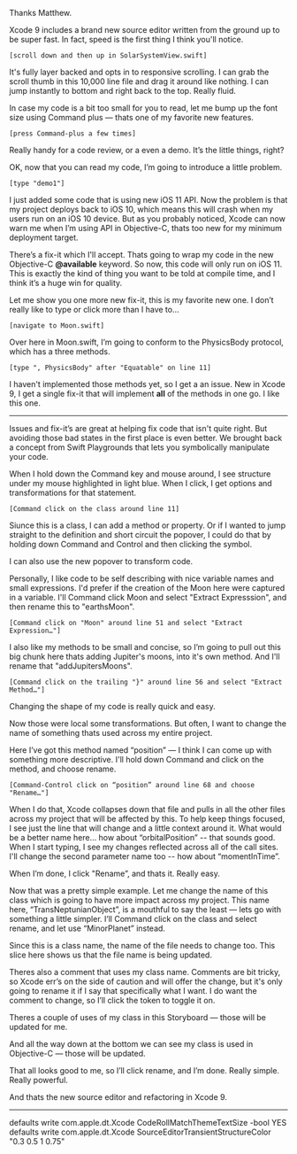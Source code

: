 Thanks Matthew.

Xcode 9 includes a brand new source editor written from the ground up to be super fast. In fact, speed is the first thing I think you'll notice.

    [scroll down and then up in SolarSystemView.swift]

It's fully layer backed and opts in to responsive scrolling. I can grab the scroll thumb in this 10,000 line file and drag it around like nothing. I can jump instantly to bottom and right back to the top. Really fluid.

In case my code is a bit too small for you to read, let me bump up the font size using Command plus — thats one of my favorite new features.

    [press Command-plus a few times]
    
Really handy for a code review, or a even a demo. It’s the little things, right?

OK, now that you can read my code, I’m going to introduce a little problem.

    [type "demo1"]

I just added some code that is using new iOS 11 API. Now the problem is that my project deploys back to iOS 10, which means this will crash when my users run on an iOS 10 device. But as you probably noticed, Xcode can now warn me when I’m using API in Objective-C, thats too new for my minimum deployment target.

There’s a fix-it which I'll accept. Thats going to wrap my code in the new Objective-C **@available** keyword. So now, this code will only run on iOS 11. This is exactly the kind of thing you want to be told at compile time, and I think it’s a huge win for quality.
    
Let me show you one more new fix-it, this is my favorite new one. I don’t really like to type or click more than I have to…

    [navigate to Moon.swift]
    
Over here in Moon.swift, I’m going to conform to the PhysicsBody protocol, which has a three methods.
    
    [type ", PhysicsBody" after "Equatable" on line 11]
    
I haven't implemented those methods yet, so I get a an issue. New in Xcode 9, I get a single fix-it that will implement **all** of the methods in one go. I like this one.

----------------------------------------

Issues and fix-it’s are great at helping fix code that isn't quite right. But avoiding those bad states in the first place is even better. We brought back a concept from Swift Playgrounds that lets you symbolically manipulate your code.

When I hold down the Command key and mouse around, I see structure under my mouse highlighted in light blue. When I click, I get options and transformations for that statement.

    [Command click on the class around line 11]
    
Siunce this is a class, I can add a method or property. Or if I wanted to jump straight to the definition and short circuit the popover, I could do that by holding down Command and Control and then clicking the symbol.

I can also use the new popover to transform code.
    
Personally, I like code to be self describing with nice variable names and small expressions. I'd prefer if the creation of the Moon here were captured in a variable. I'll Command click Moon and select "Extract Expresssion", and then rename this to "earthsMoon".

    [Command click on "Moon" around line 51 and select "Extract Expression…"]
    
I also like my methods to be small and concise, so I’m going to pull out this big chunk here thats adding Jupiter's moons, into it's own method. And I'll rename that "addJupitersMoons".

    [Command click on the trailing "}" around line 56 and select "Extract Method…"]
    
Changing the shape of my code is really quick and easy.
    
Now those were local some transformations. But often, I want to change the name of something thats used across my entire project.

Here I’ve got this method named “position” — I think I can come up with something more descriptive. I'll hold down Command and click on the method, and choose rename.

    [Command-Control click on “position” around line 68 and choose "Rename…"]
    
When I do that, Xcode collapses down that file and pulls in all the other files across my project that will be affected by this. To help keep things focused, I see just the line that will change and a little context around it. What would be a better name here… how about “orbitalPosition” -- that sounds good. When I start typing, I see my changes reflected across all of the call sites. I'll change the second parameter name too -- how about “momentInTime”.

When I’m done, I click "Rename”, and thats it. Really easy.

Now that was a pretty simple example. Let me change the name of this class which is going to have more impact across my project. This name here, “TransNeptunianObject”, is a mouthful to say the least — lets go with something a little simpler. I’ll Command click on the class and select rename, and let use “MinorPlanet” instead.

Since this is a class name, the name of the file needs to change too. This slice here shows us that the file name is being updated.

Theres also a comment that uses my class name. Comments are bit tricky, so Xcode err’s on the side of caution and will offer the change, but it's only going to rename it if I say that specifically what I want. I do want the comment to change, so I’ll click the token to toggle it on.

Theres a couple of uses of my class in this Storyboard — those will be updated for me.

And all the way down at the bottom we can see my class is used in Objective-C — those will be updated.

That all looks good to me, so I’ll click rename, and I’m done. Really simple. Really powerful.

And thats the new source editor and refactoring in Xcode 9.
 
----------------------------------------

defaults write com.apple.dt.Xcode CodeRollMatchThemeTextSize -bool YES
defaults write com.apple.dt.Xcode SourceEditorTransientStructureColor "0.3 0.5 1 0.75"
